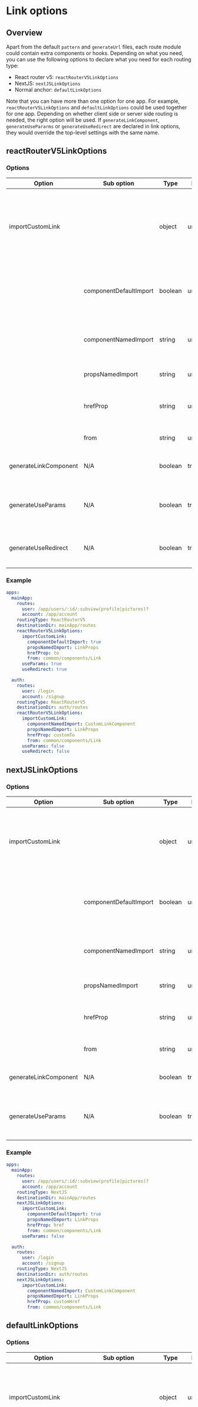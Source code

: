 # Link options

## Overview

Apart from the default `pattern` and `generateUrl` files, each route module could contain extra components or hooks. Depending on what you need, you can use the following options to declare what you need for each routing type:

- React router v5: `reactRouterV5LinkOptions`
- NextJS: `nextJSLinkOptions`
- Normal anchor: `defaultLinkOptions`

Note that you can have more than one option for one app. For example, `reactRouterV5LinkOptions` and `defaultLinkOptions` could be used together for one app. Depending on whether client side or server side routing is needed, the right option will be used.
If `generateLinkComponent`, `generateUsePararms` or `generateUseRedirect` are declared in link options, they would override the top-level settings with the same name.

## reactRouterV5LinkOptions

### Options

| Option                | Sub option             | Type    | Default   | Description                                                                                                                                                                                              |
| --------------------- | ---------------------- | ------- | --------- | -------------------------------------------------------------------------------------------------------------------------------------------------------------------------------------------------------- |
| importCustomLink      |                        | object  | undefined | <b>Optional</b>. Use this if you want to use a custom link instead of `react-route-dom`'s Link . Default option would be used if this is undefined. If this is defined, the sub options must be handled. |
|                       | componentDefaultImport | boolean | undefined | <b>Optional</b>. Set this to `true` if the custom link component uses default export. Either this or `componentNamedImport` must be declared.                                                            |
|                       | componentNamedImport   | string  | undefined | <b>Optional</b>. Use this if the custom link component uses named export. Either this or `componentDefaultImport` must be declared.                                                                      |
|                       | propsNamedImport       | string  | undefined | <b>Required</b>. The named export of the custom link props.                                                                                                                                              |
|                       | hrefProp               | string  | undefined | <b>Required</b>. The prop that the custom link component uses to set the destination of the link e.g. `href` for `<a />`.                                                                                |
|                       | from                   | string  | undefined | <b>Required</b>. Absolute path to the custom link component and props.                                                                                                                                   |
| generateLinkComponent | N/A                    | boolean | true      | <b>Optional</b>. If this is `true`, a link component would be generated for each route.                                                                                                                  |
| generateUseParams     | N/A                    | boolean | true      | <b>Optional</b>. If this is `true`, `useParams` a helper function would be generated for each route if the route has dynamic path.                                                                       |
| generateUseRedirect   | N/A                    | boolean | true      | <b>Optional</b>. If this is true, `useRedirect` a helper function would be generated for each route.                                                                                                     |

### Example

```yml
apps:
  mainApp:
    routes:
      user: /app/users/:id/:subview(profile|pictures)?
      account: /app/account
    routingType: ReactRouterV5
    destinationDir: mainApp/routes
    reactRouterV5LinkOptions:
      importCustomLink:
        componentDefaultImport: true
        propsNamedImport: LinkProps
        hrefProp: to
        from: common/components/Link
      useParams: true
      useRedirect: true

  auth:
    routes:
      user: /login
      account: /signup
    routingType: ReactRouterV5
    destinationDir: auth/routes
    reactRouterV5LinkOptions:
      importCustomLink:
        componentNamedImport: CustomLinkComponent
        propsNamedImport: LinkProps
        hrefProp: customTo
        from: common/components/Link
      useParams: false
      useRedirect: false
```

## nextJSLinkOptions

### Options

| Option                | Sub option             | Type    | Default   | Note                                                                                                                                                                                       |
| --------------------- | ---------------------- | ------- | --------- | ------------------------------------------------------------------------------------------------------------------------------------------------------------------------------------------ |
| importCustomLink      |                        | object  | undefined | <b>Optional</b>. Use this if you want to use a custom link instead of `next/link`. Default option would be used if this is undefined. If this is defined, the sub options must be handled. |
|                       | componentDefaultImport | boolean | undefined | <b>Optional</b>. Set this to `true` if the custom link component uses default export. Either this or `componentNamedImport` must be declared.                                              |
|                       | componentNamedImport   | string  | undefined | <b>Optional</b>. Use this if the custom link component uses named export. Either this or `componentDefaultImport` must be declared.                                                        |
|                       | propsNamedImport       | string  | undefined | <b>Required</b>. The named export of the custom link props.                                                                                                                                |
|                       | hrefProp               | string  | undefined | <b>Required</b>. The prop that the custom link component uses to set the destination of the link e.g. `href` for `<a />`.                                                                  |
|                       | from                   | string  | undefined | <b>Required</b>. Absolute path to the custom link component and props.                                                                                                                     |
| generateLinkComponent | N/A                    | boolean | true      | <b>Optional</b>. If this is `true`, a link component would be generated for each route.                                                                                                    |
| generateUseParams     | N/A                    | boolean | true      | <b>Optional</b>. If this is `true`, a `useParams` helper function would be generated for each route if the route has dynamic path.                                                         |

### Example

```yml
apps:
  mainApp:
    routes:
      user: /app/users/:id/:subview(profile|pictures)?
      account: /app/account
    routingType: NextJS
    destinationDir: mainApp/routes
    nextJSLinkOptions:
      importCustomLink:
        componentDefaultImport: true
        propsNamedImport: LinkProps
        hrefProp: href
        from: common/components/Link
      useParams: false

  auth:
    routes:
      user: /login
      account: /signup
    routingType: NextJS
    destinationDir: auth/routes
    nextJSLinkOptions:
      importCustomLink:
        componentNamedImport: CustomLinkComponent
        propsNamedImport: LinkProps
        hrefProp: customHref
        from: common/components/Link
```

## defaultLinkOptions

### Options

| Option                | Sub option             | Type    | Default   | Note                                                                                                                                                                                          |
| --------------------- | ---------------------- | ------- | --------- | --------------------------------------------------------------------------------------------------------------------------------------------------------------------------------------------- |
| importCustomLink      |                        | object  | undefined | <b>Optional</b>. Use this if you want to use a custom link instead of native `<a />`. Default option would be used if this is undefined. If this is defined, the sub options must be handled. |
|                       | componentDefaultImport | boolean | undefined | <b>Optional</b>. Set this to `true` if the custom link component uses default export. Either this or `componentNamedImport` must be declared.                                                 |
|                       | componentNamedImport   | string  | undefined | <b>Optional</b>. Use this if the custom link component uses named export. Either this or `componentDefaultImport` must be declared.                                                           |
|                       | propsNamedImport       | string  | undefined | <b>Required</b>. The named export of the custom link props.                                                                                                                                   |
|                       | hrefProp               | string  | undefined | <b>Required</b>. The prop that the custom link component uses to set the destination of the link e.g. `href` for `<a />`.                                                                     |
|                       | from                   | string  | undefined | <b>Required</b>. Absolute path to the custom link component and props.                                                                                                                        |
| generateLinkComponent | N/A                    | boolean | true      | <b>Optional</b>. If this is `true`, a link component would be generated for each route.                                                                                                       |
| generateUseRedirect   | N/A                    | boolean | true      | <b>Optional</b>. If this is true, `useRedirect` a helper function would be generated for each route.                                                                                          |

### Example

```yml
apps:
  mainApp:
    routes:
      user: /app/users/:id/:subview(profile|pictures)?
      account: /app/account
    routingType: Default
    destinationDir: mainApp/routes
    defaultLinkOptions:
      importCustomLink:
        componentDefaultImport: true
        propsNamedImport: LinkProps
        hrefProp: href
        from: common/components/Link

  auth:
    routes:
      user: /login
      account: /signup
    routingType: Default
    destinationDir: auth/routes
    generateLinkComponent: true # This would be overridden
    defaultLinkOptions:
      importCustomLink:
        componentNamedImport: CustomLinkComponent
        propsNamedImport: LinkProps
        hrefProp: customHref
        from: common/components/Link
      generateLinkComponent: false
      generateUseParams: false
```
